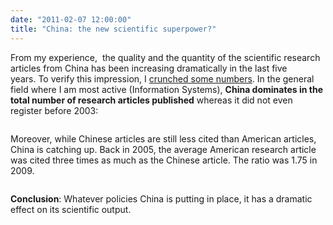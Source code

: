 ```yaml
---
date: "2011-02-07 12:00:00"
title: "China: the new scientific superpower?"
---
```




From my experience,  the quality and the quantity of the scientific research articles from China has been increasing dramatically in the last five years. To verify this impression, I [crunched some numbers](http://www.scimagojr.com/countryrank.php?area=1700&amp;category=1710&amp;region=all&amp;year=2009&amp;order=it&amp;min=10&amp;min_type=it). In the general field where I am most active (Information Systems), __China dominates in the total number of research articles published__ whereas it did not even register before 2003:

<img decoding="async" src="https://chart.apis.google.com/chart?chxr=0,1998.333,2009|1,8.333,2220&amp;chxs=0,676767,11.5,0.167,l,676767|1,676767,11.5,0.333,l,676767&amp;chxt=x,y&amp;chs=440x220&amp;cht=lc&amp;chco=3072F3,FF0000&amp;chds=0,2201.667,0,2205&amp;chd=t:1226,1288,1345,1379,1137,1294,1549,1674,1754,1895|65,74,108,142,206,631,1335,1699,1897,2171&amp;chdl=USA|China&amp;chdlp=b&amp;chls=4,4,4|4&amp;chma=0,5,5,25&amp;chtt=Research+articles+in+Information+Systems" alt />

Moreover, while Chinese articles are still less cited than American articles, China is catching up. Back in 2005, the average American research article was cited three times as much as the Chinese article. The ratio was 1.75 in 2009.

<img decoding="async" src="https://chart.apis.google.com/chart?chxr=0,2000,2009|1,2.667,31&amp;chxs=0,676767,11.5,0.333,l,676767|1,676767,11.167,0.333,l,676767&amp;chxt=x,y&amp;chs=440x220&amp;cht=lc&amp;chco=3072F3&amp;chds=1,32.667&amp;chd=t:31,29.4,20,18,7.154,6.26,6.14,2.458,2.05,1.75&amp;chdl=Ratio+USA%2FChina&amp;chdlp=b&amp;chls=3.333,8,6&amp;chma=0,5,5,25&amp;chtt=Citations+in+Information+Systems&amp;chts=676767,11.833" alt />

__Conclusion__: Whatever policies China is putting in place, it has a dramatic effect on its scientific output.

